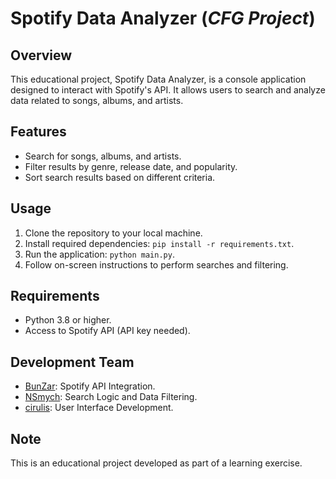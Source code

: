 # Spotify Data Analyzer (*CFG Project*)

## Overview
This educational project, Spotify Data Analyzer, is a console application designed to interact with Spotify's API. It allows users to search and analyze data related to songs, albums, and artists.

## Features
- Search for songs, albums, and artists.
- Filter results by genre, release date, and popularity.
- Sort search results based on different criteria.

## Usage
1. Clone the repository to your local machine.
2. Install required dependencies: `pip install -r requirements.txt`.
3. Run the application: `python main.py`.
4. Follow on-screen instructions to perform searches and filtering.

## Requirements
- Python 3.8 or higher.
- Access to Spotify API (API key needed).

## Development Team
- [BunZar](https://github.com/BunZar): Spotify API Integration.
- [NSmych](https://github.com/NSmych): Search Logic and Data Filtering.
- [cirulis](https://github.com/cirulis): User Interface Development.

## Note
This is an educational project developed as part of a learning exercise.
